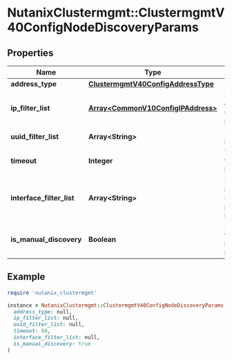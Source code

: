 # NutanixClustermgmt::ClustermgmtV40ConfigNodeDiscoveryParams

## Properties

| Name | Type | Description | Notes |
| ---- | ---- | ----------- | ----- |
| **address_type** | [**ClustermgmtV40ConfigAddressType**](ClustermgmtV40ConfigAddressType.md) |  | [optional] |
| **ip_filter_list** | [**Array&lt;CommonV10ConfigIPAddress&gt;**](CommonV10ConfigIPAddress.md) | IP addresses of the unconfigured nodes. | [optional] |
| **uuid_filter_list** | **Array&lt;String&gt;** | Unconfigured node UUIDs. | [optional] |
| **timeout** | **Integer** | Timeout for the workflow in seconds. | [optional] |
| **interface_filter_list** | **Array&lt;String&gt;** | Interface name that is used for packet broadcasting. | [optional] |
| **is_manual_discovery** | **Boolean** | Indicates if the discovery is manual or not. | [optional] |

## Example

```ruby
require 'nutanix_clustermgmt'

instance = NutanixClustermgmt::ClustermgmtV40ConfigNodeDiscoveryParams.new(
  address_type: null,
  ip_filter_list: null,
  uuid_filter_list: null,
  timeout: 80,
  interface_filter_list: null,
  is_manual_discovery: true
)
```


